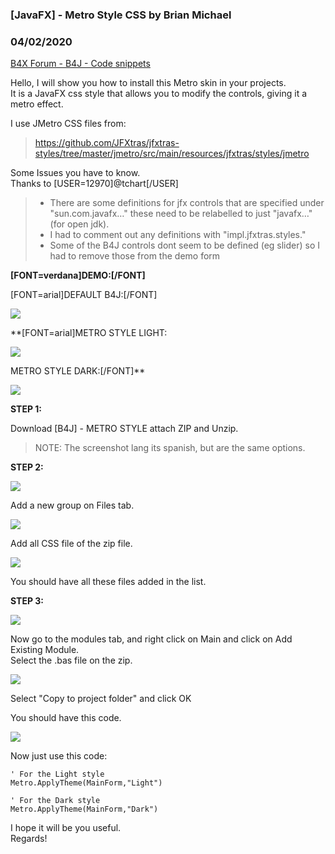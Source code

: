 ### [JavaFX] - Metro Style CSS by Brian Michael
### 04/02/2020
[B4X Forum - B4J - Code snippets](https://www.b4x.com/android/forum/threads/114932/)

Hello, I will show you how to install this Metro skin in your projects.  
It is a JavaFX css style that allows you to modify the controls, giving it a metro effect.  
  
I use JMetro CSS files from:  
  
> <https://github.com/JFXtras/jfxtras-styles/tree/master/jmetro/src/main/resources/jfxtras/styles/jmetro>

  
  
Some Issues you have to know.  
Thanks to [USER=12970]@tchart[/USER]   
  
> - There are some definitions for jfx controls that are specified under "sun.com.javafx…" these need to be relabelled to just "javafx…" (for open jdk).
> - I had to comment out any definitions with "impl.jfxtras.styles."
> - Some of the B4J controls dont seem to be defined (eg slider) so I had to remove those from the demo form

  

**[FONT=verdana]DEMO:[/FONT]**

  
  
[FONT=arial]DEFAULT B4J:[/FONT]  
  
![](https://www.b4x.com/android/forum/attachments/89964)  
  
**[FONT=arial]METRO STYLE LIGHT:  
  
![](https://www.b4x.com/android/forum/attachments/89965)  
  
METRO STYLE DARK:[/FONT]**  
  
![](https://www.b4x.com/android/forum/attachments/89966)  
  
  
**STEP 1:**  
  
Download [B4J] - METRO STYLE attach ZIP and Unzip.  
  
  
> NOTE: The screenshot lang its spanish, but are the same options.

  
  
**STEP 2:**  
  
![](https://www.b4x.com/android/forum/attachments/89967)  
  
Add a new group on Files tab.  
  
![](https://www.b4x.com/android/forum/attachments/89978)  
  
Add all CSS file of the zip file.  
  
![](https://www.b4x.com/android/forum/attachments/89970)  
  
You should have all these files added in the list.  
  
  
**STEP 3:**  
  
  
![](https://www.b4x.com/android/forum/attachments/89971)  
  
Now go to the modules tab, and right click on Main and click on Add Existing Module.  
Select the .bas file on the zip.  
  
![](https://www.b4x.com/android/forum/attachments/89972)  
  
Select "Copy to project folder" and click OK  
  
You should have this code.  
  
![](https://www.b4x.com/android/forum/attachments/89973)  
  
Now just use this code:  
  

```B4X
' For the Light style  
Metro.ApplyTheme(MainForm,"Light")
```

  
  

```B4X
' For the Dark style  
Metro.ApplyTheme(MainForm,"Dark")
```

  
  
  
I hope it will be you useful.  
Regards!